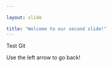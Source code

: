 ```yaml
---
	
layout: slide
	
title: "Welcome to our second slide!"
---
```

	
Test Git
	
Use the left arrow to go back!
